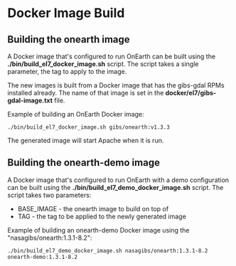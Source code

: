 # Docker Image Build

## Building the onearth image

A Docker image that's configured to run OnEarth can be built using the **./bin/build_el7_docker_image.sh** script.  The script takes a single parameter, the tag to apply to the image.

The new images is built from a Docker image that has the gibs-gdal RPMs installed already. The name of that image is set in the **docker/el7/gibs-gdal-image.txt** file.

Example of building an OnEarth Docker image:

`./bin/build_el7_docker_image.sh gibs/onearth:v1.3.3`

The generated image will start Apache when it is run.

## Building the onearth-demo image

A Docker image that's configured to run OnEarth with a demo configuration can be
built using the **./bin/build_el7_demo_docker_image.sh** script.  The script
takes two parameters:

* BASE_IMAGE - the onearth image to build on top of
* TAG - the tag to be applied to the newly generated image

Example of building an onearth-demo Docker image using the
"nasagibs/onearth:1.3.1-8.2":

`./bin/build_el7_demo_docker_image.sh nasagibs/onearth:1.3.1-8.2 onearth-demo:1.3.1-8.2`

